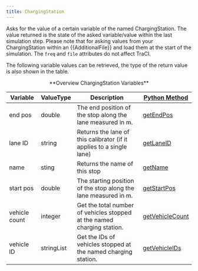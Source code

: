 ```yaml
---
title: ChargingStation
---
```


Asks for the value of a certain variable of the named ChargingStation.
The value returned is the state of the asked variable/value within the
last simulation step. Please note that for asking values from your
ChargingStation within an {{AdditionalFile}} and load them at the start of the simulation. The `freq` and `file`
attributes do not affect TraCI.

The following variable values can be retrieved, the type of the return
value is also shown in the table.

<center>
**Overview ChargingStation Variables**
</center>

| Variable                                     | ValueType           | Description       |  [Python Method](../TraCI/Interfacing_TraCI_from_Python.md)    |
| -------------------------------------------- | ------------------- | ----------------- | -------------------------------------------------------------- |
| end pos                                  | double          | The end position of the stop along the lane measured in m.  | [getEndPos](https://sumo.dlr.de/pydoc/traci._chargingstation.html#ChargingStationDomain-getEndPos) |    
| lane ID                                  | string          | Returns the lane of this calibrator (if it applies to a single lane)   | [getLaneID](https://sumo.dlr.de/pydoc/traci._chargingstation.html#ChargingStationDomain-getLaneID) |    
| name                                 | sting          | Returns the name of this stop   | [getName](https://sumo.dlr.de/pydoc/traci._chargingstation.html#ChargingStationDomain-getName) |    
| start pos                                  | double          | The starting position of the stop along the lane measured in m.   | [getStartPos](https://sumo.dlr.de/pydoc/traci._chargingstation.html#ChargingStationDomain-getStartPos) |    
| vehicle count                     | integer   | Get the total number of vehicles stopped at the named charging station.  | [getVehicleCount](https://sumo.dlr.de/pydoc/traci._chargingstation.html#ChargingStationDomain-getVehicleCount) |    
| vehicle ID                         | stringList          | Get the IDs of vehicles stopped at the named charging station.   | [getVehicleIDs](https://sumo.dlr.de/pydoc/traci._chargingstation.html#ChargingStationDomain-getVehicleIDs) |    
